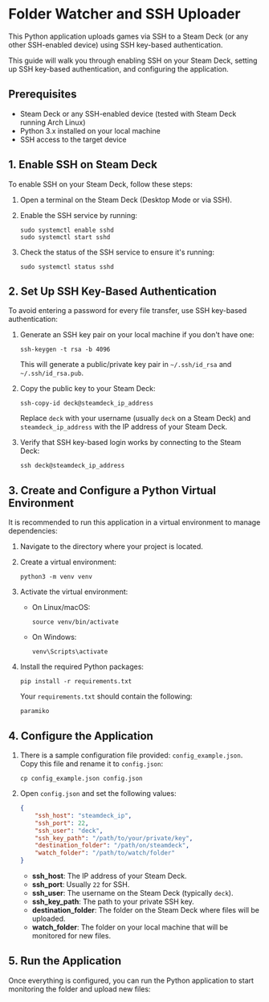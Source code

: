# Folder Watcher and SSH Uploader

This Python application uploads games via SSH to a Steam Deck (or any other SSH-enabled device) using SSH key-based authentication. 

This guide will walk you through enabling SSH on your Steam Deck, setting up SSH key-based authentication, and configuring the application.

## Prerequisites

- Steam Deck or any SSH-enabled device (tested with Steam Deck running Arch Linux)
- Python 3.x installed on your local machine
- SSH access to the target device

## 1. Enable SSH on Steam Deck

To enable SSH on your Steam Deck, follow these steps:

1. Open a terminal on the Steam Deck (Desktop Mode or via SSH).
2. Enable the SSH service by running:

    ```
    sudo systemctl enable sshd
    sudo systemctl start sshd
    ```

3. Check the status of the SSH service to ensure it's running:

    ```
    sudo systemctl status sshd
    ```

## 2. Set Up SSH Key-Based Authentication

To avoid entering a password for every file transfer, use SSH key-based authentication:

1. Generate an SSH key pair on your local machine if you don't have one:

    ```
    ssh-keygen -t rsa -b 4096
    ```

    This will generate a public/private key pair in `~/.ssh/id_rsa` and `~/.ssh/id_rsa.pub`.

2. Copy the public key to your Steam Deck:

    ```
    ssh-copy-id deck@steamdeck_ip_address
    ```

    Replace `deck` with your username (usually `deck` on a Steam Deck) and `steamdeck_ip_address` with the IP address of your Steam Deck.

3. Verify that SSH key-based login works by connecting to the Steam Deck:

    ```
    ssh deck@steamdeck_ip_address
    ```

## 3. Create and Configure a Python Virtual Environment

It is recommended to run this application in a virtual environment to manage dependencies:

1. Navigate to the directory where your project is located.
2. Create a virtual environment:

    ```
    python3 -m venv venv
    ```

3. Activate the virtual environment:

    - On Linux/macOS:
    
        ```
        source venv/bin/activate
        ```

    - On Windows:
    
        ```
        venv\Scripts\activate
        ```

4. Install the required Python packages:

    ```
    pip install -r requirements.txt
    ```

    Your `requirements.txt` should contain the following:

    ```
    paramiko
    ```

## 4. Configure the Application

1. There is a sample configuration file provided: `config_example.json`. Copy this file and rename it to `config.json`:

    ```
    cp config_example.json config.json
    ```

2. Open `config.json` and set the following values:

    ```json
    {
        "ssh_host": "steamdeck_ip",
        "ssh_port": 22,
        "ssh_user": "deck",
        "ssh_key_path": "/path/to/your/private/key",
        "destination_folder": "/path/on/steamdeck",
        "watch_folder": "/path/to/watch/folder"
    }
    ```

    - **ssh_host**: The IP address of your Steam Deck.
    - **ssh_port**: Usually `22` for SSH.
    - **ssh_user**: The username on the Steam Deck (typically `deck`).
    - **ssh_key_path**: The path to your private SSH key.
    - **destination_folder**: The folder on the Steam Deck where files will be uploaded.
    - **watch_folder**: The folder on your local machine that will be monitored for new files.

## 5. Run the Application

Once everything is configured, you can run the Python application to start monitoring the folder and upload new files:

